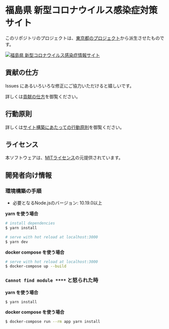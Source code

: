 # 福島県 新型コロナウイルス感染症対策サイト
このリポジトリのプロジェクトは、[東京都のプロジェクト](https://github.com/tokyo-metropolitan-gov/covid19)から派生させたものです。

[![福島県 新型コロナウイルス感染症情報サイト](https://user-images.githubusercontent.com/1407941/76877130-4c337a00-68b6-11ea-9fbc-ae0d065a9e41.png)](https://fukushima-covid19.web.app/)

## 貢献の仕方
Issues にあるいろいろな修正にご協力いただけると嬉しいです。

詳しくは[貢献の仕方](./.github/CONTRIBUTING.md)を御覧ください。


## 行動原則
詳しくは[サイト構築にあたっての行動原則](./.github/CODE_OF_CONDUCT.md)を御覧ください。

## ライセンス
本ソフトウェアは、[MITライセンス](./LICENSE.txt)の元提供されています。

## 開発者向け情報

### 環境構築の手順

- 必要となるNode.jsのバージョン: 10.19.0以上

**yarn を使う場合**
```bash
# install dependencies
$ yarn install

# serve with hot reload at localhost:3000
$ yarn dev
```

**docker compose を使う場合**
```bash
# serve with hot reload at localhost:3000
$ docker-compose up --build
```

### `Cannot find module ****` と怒られた時

**yarn を使う場合**
```bash
$ yarn install
```

**docker compose を使う場合**
```bash
$ docker-compose run --rm app yarn install
```
